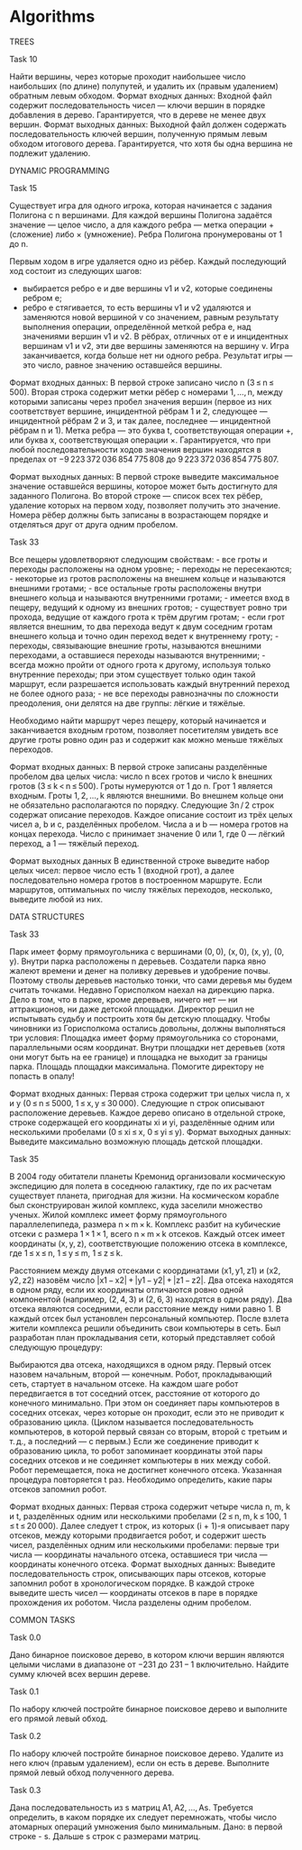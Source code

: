 # Algorithms

TREES

Task 10

Найти вершины, через которые проходит наибольшее число наибольших (по длине) полупутей, и удалить их (правым удалением) обратным левым обходом.
Формат входных данных:
Входной файл содержит последовательность чисел — ключи вершин в порядке добавления в дерево. Гарантируется, что в дереве не менее двух вершин.
Формат выходных данных:
Выходной файл должен содержать последовательность ключей вершин, полученную прямым левым обходом итогового дерева.
Гарантируется, что хотя бы одна вершина не подлежит удалению.

DYNAMIC PROGRAMMING

Task 15

Существует игра для одного игрока, которая начинается с задания Полигона с n вершинами. Для каждой вершины Полигона задаётся значение — целое число, 
а для каждого ребра — метка операции + (сложение) либо × (умножение). 
Ребра Полигона пронумерованы от 1 до n.

Первым ходом в игре удаляется одно из рёбер. Каждый последующий ход состоит из следующих шагов:
   - выбирается ребро e и две вершины v1 и v2, которые соединены ребром e;
   - ребро e стягивается, то есть вершины v1 и v2 удаляются и заменяются новой вершиной v со значением, равным результату выполнения операции, определённой меткой ребра e, над значениями вершин v1 и v2. 
     В рёбрах, отличных от e и инцидентных вершинам v1 и v2, эти две вершины заменяются на вершину v.
Игра заканчивается, когда больше нет ни одного ребра. Результат игры — это число, равное значению оставшейся вершины.

Формат входных данных:
В первой строке записано число n (3 ≤ n ≤ 500). 
Вторая строка содержит метки рёбер с номерами 1, …, n, между которыми записаны через пробел значения вершин
(первое из них соответствует вершине, инцидентной рёбрам 1 и 2, следующее — инцидентной рёбрам 2 и 3, и так далее, последнее — инцидентной рёбрам n и 1).
Метка ребра — это буква t, соответствующая операции +, или буква x, соответствующая операции ×.
Гарантируется, что при любой последовательности ходов значения вершин находятся в пределах от −9 223 372 036 854 775 808 до 9 223 372 036 854 775 807.

Формат выходных данных:
В первой строке выведите максимальное значение оставшейся вершины, которое может быть достигнуто для заданного Полигона. 
Во второй строке — список всех тех рёбер, удаление которых на первом ходу, позволяет получить это значение. 
Номера рёбер должны быть записаны в возрастающем порядке и отделяться друг от друга одним пробелом.

Task 33

Все пещеры удовлетворяют следующим свойствам:
    - все гроты и переходы расположены на одном уровне;
    - переходы не пересекаются;
    - некоторые из гротов расположены на внешнем кольце и называются внешними гротами;
    - все остальные гроты расположены внутри внешнего кольца и называются внутренними гротами;
    - имеется вход в пещеру, ведущий к одному из внешних гротов;
    - существует ровно три прохода, ведущие от каждого грота к трём другим гротам;
    - если грот является внешним, то два перехода ведут к двум соседним гротам внешнего кольца и точно один переход ведет к внутреннему гроту;
    - переходы, связывающие внешние гроты, называются внешними переходами, а оставшиеся переходы называются внутренними;
    - всегда можно пройти от одного грота к другому, используя только внутренние переходы; при этом существует только один такой маршрут, 
      если разрешается использовать каждый внутренний переход не более одного раза;
    - не все переходы равнозначны по сложности преодоления, они делятся на две группы: лёгкие и тяжёлые.

Необходимо найти маршрут через пещеру, который начинается и заканчивается входным гротом, позволяет посетителям увидеть все другие гроты ровно один раз и содержит как можно меньше тяжёлых переходов.

Формат входных данных:
В первой строке записаны разделённые пробелом два целых числа: число n всех гротов и число k внешних гротов (3 ≤ k < n ≤ 500). 
Гроты нумеруются от 1 до n. Грот 1 является входным. Гроты 1, 2, …, k являются внешними. 
Во внешнем кольце они не обязательно располагаются по порядку.
Следующие 3n / 2 строк содержат описание переходов. 
Каждое описание состоит из трёх целых чисел a, b и c, разделённых пробелом. Числа a и b — номера гротов на концах перехода. 
Число c принимает значение 0 или 1, где 0 — лёгкий переход, а 1 — тяжёлый переход.

Формат выходных данных
В единственной строке выведите набор целых чисел: первое число есть 1 (входной грот), а далее последовательно номера гротов в построенном маршруте. 
Если маршрутов, оптимальных по числу тяжёлых переходов, несколько, выведите любой из них.

DATA STRUCTURES

Task 33

Парк имеет форму прямоугольника с вершинами (0, 0), (x, 0), (x, y), (0, y). 
Внутри парка расположены n деревьев. Создатели парка явно жалеют времени и денег на поливку деревьев и удобрение почвы. 
Поэтому стволы деревьев настолько тонки, что сами деревья мы будем считать точками. 
Недавно Горисполком наехал на дирекцию парка. Дело в том, что в парке, кроме деревьев, ничего нет — ни аттракционов, ни даже детской площадки. 
Директор решил не испытывать судьбу и построить хотя бы детскую площадку. Чтобы чиновники из Горисполкома остались довольны, должны выполняться три условия:
Площадка имеет форму прямоугольника со сторонами, параллельными осям координат.
Внутри площадки нет деревьев (хотя они могут быть на ее границе) и площадка не выходит за границы парка.
Площадь площадки максимальна. Помогите директору не попасть в опалу!

Формат входных данных:
Первая строка содержит три целых числа n, x и y (0 ≤ n ≤ 5000, 1 ≤ x, y ≤ 30 000). 
Следующие n строк описывают расположение деревьев. Каждое дерево описано в отдельной строке, строке содержащей его координаты xi и yi, разделённые одним или несколькими пробелами (0 ≤ xi ≤ x, 0 ≤ yi ≤ y).
Формат выходных данных:
Выведите максимально возможную площадь детской площадки.

Task 35

В 2004 году обитатели планеты Кремонид организовали космическую экспедицию для полета в соседнюю галактику, где по их расчетам существует планета, пригодная для жизни. 
На космическом корабле был сконструирован жилой комплекс, куда заселили множество ученых. 
Жилой комплекс имеет форму прямоугольного параллелепипеда, размера n × m × k. 
Комплекс разбит на кубические отсеки с размера 1 × 1 × 1, всего n × m × k отсеков.
Каждый отсек имеет координаты (x, y, z), соответствующие положению отсека в комплексе, где 1 ≤ x ≤ n, 1 ≤ y ≤ m, 1 ≤ z ≤ k.

Расстоянием между двумя отсеками с координатами (x1, y1, z1) и (x2, y2, z2) назовём число |x1 − x2| + |y1 − y2| + |z1 − z2|. 
Два отсека находятся в одном ряду, если их координаты отличаются ровно одной компонентой (например, (2, 4, 3) и (2, 6, 3) находятся в одном ряду). 
Два отсека являются соседними, если расстояние между ними равно 1.
В каждый отсек был установлен персональный компьютер. После взлета жители комплекса решили объединить свои компьютеры в сеть. 
Был разработан план прокладывания сети, который представляет собой следующую процедуру:

Выбираются два отсека, находящихся в одном ряду. Первый отсек назовем начальным, второй — конечным. Робот, прокладывающий сеть, стартует в начальном отсеке.
На каждом шаге робот передвигается в тот соседний отсек, расстояние от которого до конечного минимально.
При этом он соединяет пары компьютеров в соседних отсеках, через которые он проходит, если это не приводит к образованию цикла. (Циклом называется последовательность компьютеров, в которой первый связан со вторым, второй с третьим и т. д., а последний — с первым.)
Если же соединение приводит к образованию цикла, то робот запоминает координаты этой пары соседних отсеков и не соединяет компьютеры в них между собой.
Робот перемещается, пока не достигнет конечного отсека.
Указанная процедура повторяется t раз. Необходимо определить, какие пары отсеков запомнил робот.

Формат входных данных:
Первая строка содержит четыре числа n, m, k и t, разделённых одним или несколькими пробелами (2 ≤ n, m, k ≤ 100, 1 ≤ t ≤ 20 000).
Далее следует t строк, из которых (i + 1)-я описывает пару отсеков, между которыми продвигается робот, и содержит шесть чисел, разделённых одним или несколькими пробелами: первые три числа — координаты начального отсека, оставшиеся три числа — координаты конечного отсека.
Формат выходных данных:
Выведите последовательность строк, описывающих пары отсеков, которые запомнил робот в хронологическом порядке. 
В каждой строке выведите шесть чисел — координаты отсеков в паре в порядке прохождения их роботом. Числа разделены одним пробелом.

COMMON TASKS

Task 0.0

Дано бинарное поисковое дерево, в котором ключи вершин являются целыми числами в диапазоне от −231 до 231 − 1 включительно. 
Найдите сумму ключей всех вершин дереве.

Task 0.1

По набору ключей постройте бинарное поисковое дерево и выполните его прямой левый обход.

Task 0.2

По набору ключей постройте бинарное поисковое дерево. Удалите из него ключ (правым удалением), если он есть в дереве. 
Выполните прямой левый обход полученного дерева.

Task 0.3

Дана последовательность из s матриц A1, A2, …, As. Требуется определить, в каком порядке их следует перемножать, чтобы число атомарных операций умножения было минимальным.
Дано: в первой строке - s. Дальше s строк с размерами матриц.
